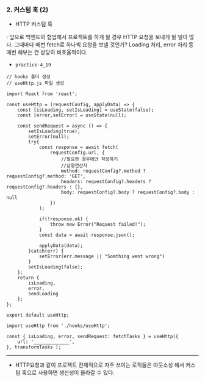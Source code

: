 ### 2. 커스텀 훅 (2)

* HTTP 커스텀 훅 

: 앞으로 백엔드와 협업해서 프로젝트를 하게 될 경우 HTTP 요청을 보내게 될 일이 많다. 그때마다 매번 fetch로 하나씩 요청을 보낼 것인가? Loading 처리, error 처리 등 매번 해부는 건 상당히 비효율적이다. 

* `practice-4_19`

```react
// hooks 폴더 생성 
// useHttp.js 파일 생성

import React from 'react';

const useHttp = (requestConfig, applyData) => {
    const [isLoading, setIsLoading] = useState(false);
    const [error,setError] = useState(null);
    
    const sendRequest = async () => {
        setIsLoading(true);
        setError(null);
        try{
            const response = await fetch(
            	requestConfig.url, {
                    //필요한 경우에만 작성하기 
                    //삼항연산자
                    method: requestConfig?.method ?  requestConfig?.method: 'GET',
                    headers: requestConfig?.headers ? requestConfig?.headers : {}, 
                    body: requestConfig?.body ? requestConfig?.body : null
                })
            );
            
            if(!response.ok) {
                throw new Error("Request failed!");
            }
            const data = await response.json();
            
            applyData(data);
        }catch(err) {
            setError(err.message || "Somthing went wrong")
        }
        setIsLoading(false);
    };
    return {
        isLoading, 
        error,
        sendLoading
    };
};

export default useHttp;
```

```react
import useHttp from './hooks/useHttp';

const { isLoading, error, sendRequest: fetchTasks } = useHttp({
    url: '_____________',
}, transformTasks );
```



----



* HTTP요청과 같이 프로젝트 전체적으로 자주 쓰이는 로직들은 아웃소싱 해서 커스텀 훅으로 사용하면 생산성이 올라갈 수 있다. 

